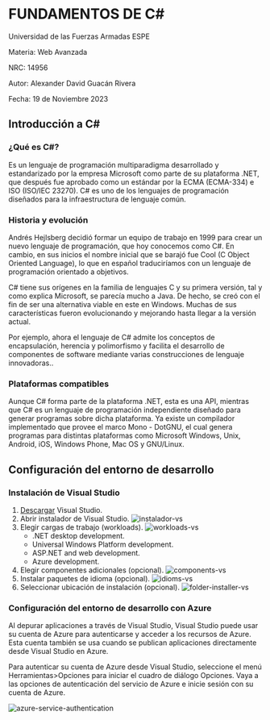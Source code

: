 # FUNDAMENTOS DE C\#

 Universidad de las Fuerzas Armadas ESPE

 Materia: Web Avanzada

 NRC: 14956

 Autor: Alexander David Guacán Rivera

 Fecha: 19 de Noviembre 2023

## Introducción a C\#

### ¿Qué es C#?

 Es un lenguaje de programación multiparadigma desarrollado y estandarizado por la empresa Microsoft como parte de su plataforma .NET, que después fue aprobado como un estándar por la ECMA (ECMA-334) e ISO (ISO/IEC 23270). C# es uno de los lenguajes de programación diseñados para la infraestructura de lenguaje común.

### Historia y evolución

 Andrés Hejlsberg decidió formar un equipo de trabajo en 1999 para crear un nuevo lenguaje de programación, que hoy conocemos como C#. En cambio, en sus inicios el nombre inicial que se barajó fue Cool (C Object Oriented Language), lo que en español traduciríamos con un lenguaje de programación orientado a objetivos.

 C# tiene sus orígenes en la familia de lenguajes C y su primera versión, tal y como explica Microsoft, se parecía mucho a Java. De hecho, se creó con el fin de ser una alternativa viable en este en Windows. Muchas de sus características fueron evolucionando y mejorando hasta llegar a la versión actual.

 Por ejemplo, ahora el lenguaje de C# admite los conceptos de encapsulación, herencia y polimorfismo y facilita el desarrollo de componentes de software mediante varias construcciones de lenguaje innovadoras..

### Plataformas compatibles

 Aunque C# forma parte de la plataforma .NET, esta es una API, mientras que C# es un lenguaje de programación independiente diseñado para generar programas sobre dicha plataforma. Ya existe un compilador implementado que provee el marco Mono - DotGNU, el cual genera programas para distintas plataformas como Microsoft Windows, Unix, Android, iOS, Windows Phone, Mac OS y GNU/Linux.

## Configuración del entorno de desarrollo

### Instalación de Visual Studio

 1. [Descargar](https://visualstudio.microsoft.com/es/free-developer-offers/) Visual Studio.
 2. Abrir instalador de Visual Studio.
 ![instalador-vs](https://learn.microsoft.com/es-es/visualstudio/install/media/vs-2022/privacy-and-license-terms.png?view=vs-2022)
 3. Elegir cargas de trabajo (workloads).
 ![workloads-vs](https://learn.microsoft.com/es-es/visualstudio/install/media/vs-2022/vs-installer-workloads.png?view=vs-2022)
    - .NET desktop development.
    - Universal Windows Platform development.
    - ASP.NET and web development.
    - Azure development.
 4. Elegir componentes adicionales (opcional).
 ![components-vs](https://learn.microsoft.com/es-es/visualstudio/install/media/vs-2022/vs-installer-individual-components.png?view=vs-2022)
 5. Instalar paquetes de idioma (opcional).
 ![idioms-vs](https://learn.microsoft.com/es-es/visualstudio/install/media/vs-2022/vs-installer-language-packs.png?view=vs-2022)
 6. Seleccionar ubicación de instalación (opcional).
 ![folder-installer-vs](https://learn.microsoft.com/es-es/visualstudio/install/media/vs-2022/vs-installer-installation-locations.png?view=vs-2022)

### Configuración del entorno de desarrollo con Azure

 Al depurar aplicaciones a través de Visual Studio, Visual Studio puede usar su cuenta de Azure para autenticarse y acceder a los recursos de Azure. Esta cuenta también se usa cuando se publican aplicaciones directamente desde Visual Studio en Azure.

 Para autenticar su cuenta de Azure desde Visual Studio, seleccione el menú Herramientas>Opciones para iniciar el cuadro de diálogo Opciones. Vaya a las opciones de autenticación del servicio de Azure e inicie sesión con su cuenta de Azure.

 ![azure-service-authentication](https://learn.microsoft.com/es-es/dotnet/azure/media/visual-studio-azure-login-dialog.png)
